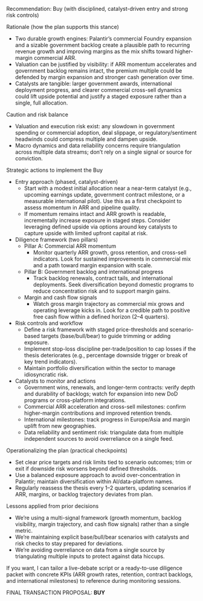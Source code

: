 Recommendation: Buy (with disciplined, catalyst-driven entry and strong risk controls)

Rationale (how the plan supports this stance)
- Two durable growth engines: Palantir’s commercial Foundry expansion and a sizable government backlog create a plausible path to recurring revenue growth and improving margins as the mix shifts toward higher-margin commercial ARR.
- Valuation can be justified by visibility: if ARR momentum accelerates and government backlog remains intact, the premium multiple could be defended by margin expansion and stronger cash generation over time.
- Catalysts are tangible: larger government awards, international deployment progress, and clearer commercial cross-sell dynamics could lift upside potential and justify a staged exposure rather than a single, full allocation.

Caution and risk balance
- Valuation and execution risk exist: any slowdown in government spending or commercial adoption, deal slippage, or regulatory/sentiment headwinds could compress multiple and dampen upside.
- Macro dynamics and data reliability concerns require triangulation across multiple data streams; don’t rely on a single signal or source for conviction.

Strategic actions to implement the Buy
- Entry approach (phased, catalyst-driven)
  - Start with a modest initial allocation near a near-term catalyst (e.g., upcoming earnings update, government contract milestone, or a measurable international pilot). Use this as a first checkpoint to assess momentum in ARR and pipeline quality.
  - If momentum remains intact and ARR growth is readable, incrementally increase exposure in staged steps. Consider leveraging defined upside via options around key catalysts to capture upside with limited upfront capital at risk.
- Diligence framework (two pillars)
  - Pillar A: Commercial ARR momentum
    - Monitor quarterly ARR growth, gross retention, and cross-sell indicators. Look for sustained improvements in commercial mix and a path toward margin expansion with scale.
  - Pillar B: Government backlog and international progress
    - Track backlog renewals, contract tails, and international deployments. Seek diversification beyond domestic programs to reduce concentration risk and to support margin gains.
  - Margin and cash flow signals
    - Watch gross margin trajectory as commercial mix grows and operating leverage kicks in. Look for a credible path to positive free cash flow within a defined horizon (2–4 quarters).
- Risk controls and workflow
  - Define a risk framework with staged price-thresholds and scenario-based targets (base/bull/bear) to guide trimming or adding exposure.
  - Implement stop-loss discipline per-trade/position to cap losses if the thesis deteriorates (e.g., percentage downside trigger or break of key trend indicators).
  - Maintain portfolio diversification within the sector to manage idiosyncratic risk.
- Catalysts to monitor and actions
  - Government wins, renewals, and longer-term contracts: verify depth and durability of backlogs; watch for expansion into new DoD programs or cross-platform integrations.
  - Commercial ARR acceleration and cross-sell milestones: confirm higher-margin contributions and improved retention trends.
  - International milestones: track progress in Europe/Asia and margin uplift from new geographies.
  - Data reliability and sentiment risk: triangulate data from multiple independent sources to avoid overreliance on a single feed.

Operationalizing the plan (practical checkpoints)
- Set clear price targets and risk limits tied to scenario outcomes; trim or exit if downside risk worsens beyond defined thresholds.
- Use a balanced exposure approach to avoid over-concentration in Palantir; maintain diversification within AI/data-platform names.
- Regularly reassess the thesis every 1–2 quarters, updating scenarios if ARR, margins, or backlog trajectory deviates from plan.

Lessons applied from prior decisions
- We’re using a multi-signal framework (growth momentum, backlog visibility, margin trajectory, and cash flow signals) rather than a single metric.
- We’re maintaining explicit base/bull/bear scenarios with catalysts and risk checks to stay prepared for deviations.
- We’re avoiding overreliance on data from a single source by triangulating multiple inputs to protect against data hiccups.

If you want, I can tailor a live-debate script or a ready-to-use diligence packet with concrete KPIs (ARR growth rates, retention, contract backlogs, and international milestones) to reference during monitoring sessions.

FINAL TRANSACTION PROPOSAL: **BUY**